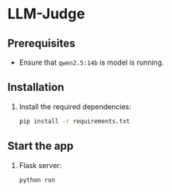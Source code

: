 # LLM-Judge

## Prerequisites
- Ensure that `qwen2.5:14b` is model is running.

## Installation
1. Install the required dependencies:
    ```sh
    pip install -r requirements.txt
    ```

## Start the app
1. Flask server:
    ```sh
    python run
    ```
